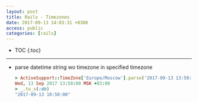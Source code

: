 ```yaml
---
layout: post
title: Rails - Timezones
date: 2017-09-13 14:03:31 +0300
access: public
categories: [rails]
---
```


<!-- more -->

* TOC
{:toc}
<hr>

- parse datetime string wo timezone in specified timezone

  ```ruby
  > ActiveSupport::TimeZone['Europe/Moscow'].parse('2017-09-13 13:50:00')
  Wed, 13 Sep 2017 13:50:00 MSK +03:00
  > _.to_s(:db)
  "2017-09-13 10:50:00"
  ```
